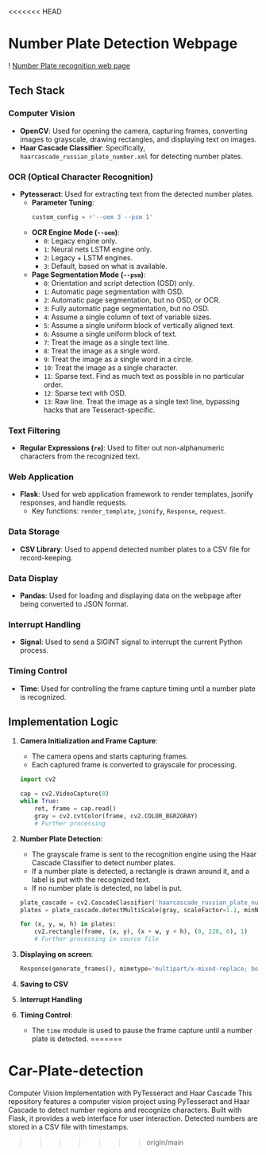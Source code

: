 <<<<<<< HEAD
# Number Plate Detection Webpage

! [Number Plate recognition web page](uploads/ANPR_screen.png)

## Tech Stack

### Computer Vision
- **OpenCV**: Used for opening the camera, capturing frames, converting images to grayscale, drawing rectangles, and displaying text on images.
- **Haar Cascade Classifier**: Specifically, `haarcascade_russian_plate_number.xml` for detecting number plates.

### OCR (Optical Character Recognition)
- **Pytesseract**: Used for extracting text from the detected number plates.
  - **Parameter Tuning**:
    ```python
    custom_config = r'--oem 3 --psm 1'
    ```
  - **OCR Engine Mode (`--oem`)**:
    - `0`: Legacy engine only.
    - `1`: Neural nets LSTM engine only.
    - `2`: Legacy + LSTM engines.
    - `3`: Default, based on what is available.
  - **Page Segmentation Mode (`--psm`)**:
    - `0`: Orientation and script detection (OSD) only.
    - `1`: Automatic page segmentation with OSD.
    - `2`: Automatic page segmentation, but no OSD, or OCR.
    - `3`: Fully automatic page segmentation, but no OSD.
    - `4`: Assume a single column of text of variable sizes.
    - `5`: Assume a single uniform block of vertically aligned text.
    - `6`: Assume a single uniform block of text.
    - `7`: Treat the image as a single text line.
    - `8`: Treat the image as a single word.
    - `9`: Treat the image as a single word in a circle.
    - `10`: Treat the image as a single character.
    - `11`: Sparse text. Find as much text as possible in no particular order.
    - `12`: Sparse text with OSD.
    - `13`: Raw line. Treat the image as a single text line, bypassing hacks that are Tesseract-specific.

### Text Filtering
- **Regular Expressions (`re`)**: Used to filter out non-alphanumeric characters from the recognized text.

### Web Application
- **Flask**: Used for web application framework to render templates, jsonify responses, and handle requests.
  - Key functions: `render_template`, `jsonify`, `Response`, `request`.

### Data Storage
- **CSV Library**: Used to append detected number plates to a CSV file for record-keeping.

### Data Display
- **Pandas**: Used for loading and displaying data on the webpage after being converted to JSON format.

### Interrupt Handling
- **Signal**: Used to send a SIGINT signal to interrupt the current Python process.

### Timing Control
- **Time**: Used for controlling the frame capture timing until a number plate is recognized.

## Implementation Logic

1. **Camera Initialization and Frame Capture**:
   - The camera opens and starts capturing frames.
   - Each captured frame is converted to grayscale for processing.

    ```python
    import cv2

    cap = cv2.VideoCapture(0)
    while True:
        ret, frame = cap.read()
        gray = cv2.cvtColor(frame, cv2.COLOR_BGR2GRAY)
        # Further processing
    ```

2. **Number Plate Detection**:
   - The grayscale frame is sent to the recognition engine using the Haar Cascade Classifier to detect number plates.
   - If a number plate is detected, a rectangle is drawn around it, and a label is put with the recognized text.
   - If no number plate is detected, no label is put.

    ```python
    plate_cascade = cv2.CascadeClassifier('haarcascade_russian_plate_number.xml')
    plates = plate_cascade.detectMultiScale(gray, scaleFactor=1.1, minNeighbors=4)

    for (x, y, w, h) in plates:
        cv2.rectangle(frame, (x, y), (x + w, y + h), (0, 220, 0), 1)
        # Further processing in source file

3. **Displaying on screen**:
    ```python
    Response(generate_frames(), mimetype='multipart/x-mixed-replace; boundary=frame')

4. **Saving to CSV**


5. **Interrupt Handling**

6. **Timing Control**:
   - The `time` module is used to pause the frame capture until a number plate is detected.
=======
# Car-Plate-detection
Computer Vision Implementation with PyTesseract and Haar Cascade  This repository features a computer vision project using PyTesseract and Haar Cascade to detect number regions and recognize characters. Built with Flask, it provides a web interface for user interaction. Detected numbers are stored in a CSV file with timestamps.
>>>>>>> origin/main
